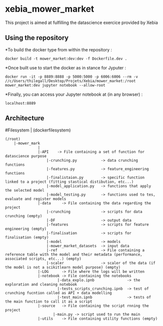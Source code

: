 # xebia_mower_market
This project is aimed at fulfilling the datascience exercice provided by Xebia 

## Using the repository
*To build the docker type from within the repository :

```
docker build -t mower_market:dev:dev -f Dockerfile.dev .
```

*Once built use to start the docker as in stance for Jyputer :

```
docker run -it -p 8889:8888 -p 5000:5000 -p 6006:6006 --rm -v //c/Users/thilegall/Desktop/Projets/Xebia/mower_market:/root mower_market:dev jupyter notebook --allow-root
```

*Finally, you can access your Jupyter notebook at (in any browser) :

```
localhost:8889
```

## Architecture

#Filesystem | (dockerfilesystem)

```
(/root)
    |-mower_mark
               |
               |-API    -> File containing a set of function for datascience purpose
                   |-crunching.py           -> data crunching functions
                   |-features.py            -> feature_engineering functions
                   |-finalistaion.py        -> specific function linked to a project (fitting stastical distibution, etc...)
                   |-model_application.py   -> functions that apply the selected model
                   |-model_testing.py       -> functions used to tes, evaluate and register models
               |-data     -> File containing the data regarding the project
                   |-crunching              -> scripts for data crunching (empty)
                   |-DF                     -> output data
                   |-features               -> scripts for feature engineering (empty)
                   |-finalisation           -> scripts for finalisation (empty)
                   |-model                  -> models
                   |-mower_market_datasets  -> input data
                   |-ref                    -> File containing a reference table with the model and their metadata (performance, associated scripts, etc...) (empty)
                   |-scaler                 -> scaler of the data (if the model is not a scikitlearn model purpose) (empty)
               |-LOG      -> File where the logs will be written
               |-notebook -> File containing the notebooks
                        |-data_explo.ipnb               -> the exploration and cleaning notebook
                        |-tests_scripts_crunching.ipnb  -> test of crunching fucntion called as API + data modelling
                        |-test_main.ipnb                -> tests of the main function to call it as a script
               |-source   -> File containing the script rnning the project
                      |-main.py -> script used to run the main
               |-utils    -> File containing utility functions (empty)
```

